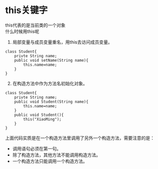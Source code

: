 # this关键字
this代表的是当前类的一个对象    
什么时候用this呢
1. 局部变量与成员变量重名，用this去访问成员变量。
```
class Student{
    privte String name;
    public void setName(String name){
        this.name=name;
    }
}
```
2. 在构造方法中作为方法名初始化对象。
```
class Student{
    privte String name;
    public void Student(String name){
        this.name=name;
    }
    public void Student(){
        this("XiaoMing");
    }
}
```
上面代码实质是在一个构造方法里调用了另外一个构造方法，需要注意的是：
* 调用语句必须在第一句。
* 除了构造方法，其他方法不能调用构造方法。
* 一个构造方法只能调用一个构造方法。









